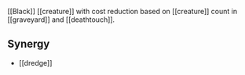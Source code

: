 [[Black]] [[creature]] with cost reduction based on [[creature]] count in [[graveyard]] and [[deathtouch]].
## Synergy
* [[dredge]]